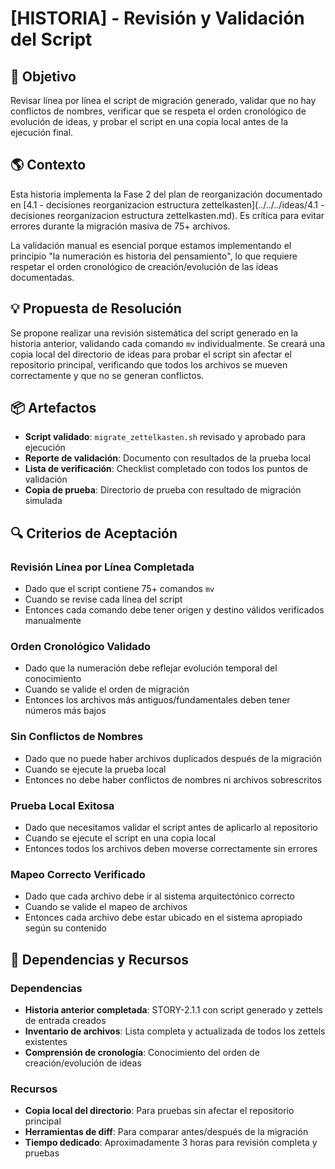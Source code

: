 # [HISTORIA] - Revisión y Validación del Script

## 🎯 Objetivo

Revisar línea por línea el script de migración generado, validar que no hay conflictos de nombres, verificar que se respeta el orden cronológico de evolución de ideas, y probar el script en una copia local antes de la ejecución final.

## 🌎 Contexto

Esta historia implementa la Fase 2 del plan de reorganización documentado en [4.1 - decisiones reorganizacion estructura zettelkasten](../../../ideas/4.1 - decisiones reorganizacion estructura zettelkasten.md). Es crítica para evitar errores durante la migración masiva de 75+ archivos.

La validación manual es esencial porque estamos implementando el principio "la numeración es historia del pensamiento", lo que requiere respetar el orden cronológico de creación/evolución de las ideas documentadas.

## 💡 Propuesta de Resolución

Se propone realizar una revisión sistemática del script generado en la historia anterior, validando cada comando `mv` individualmente. Se creará una copia local del directorio de ideas para probar el script sin afectar el repositorio principal, verificando que todos los archivos se mueven correctamente y que no se generan conflictos.

## 📦 Artefactos

- **Script validado**: `migrate_zettelkasten.sh` revisado y aprobado para ejecución
- **Reporte de validación**: Documento con resultados de la prueba local
- **Lista de verificación**: Checklist completado con todos los puntos de validación
- **Copia de prueba**: Directorio de prueba con resultado de migración simulada

## 🔍 Criterios de Aceptación

### Revisión Línea por Línea Completada
- Dado que el script contiene 75+ comandos `mv`
- Cuando se revise cada línea del script
- Entonces cada comando debe tener origen y destino válidos verificados manualmente

### Orden Cronológico Validado
- Dado que la numeración debe reflejar evolución temporal del conocimiento
- Cuando se valide el orden de migración
- Entonces los archivos más antiguos/fundamentales deben tener números más bajos

### Sin Conflictos de Nombres
- Dado que no puede haber archivos duplicados después de la migración
- Cuando se ejecute la prueba local
- Entonces no debe haber conflictos de nombres ni archivos sobrescritos

### Prueba Local Exitosa
- Dado que necesitamos validar el script antes de aplicarlo al repositorio
- Cuando se ejecute el script en una copia local
- Entonces todos los archivos deben moverse correctamente sin errores

### Mapeo Correcto Verificado
- Dado que cada archivo debe ir al sistema arquitectónico correcto
- Cuando se valide el mapeo de archivos
- Entonces cada archivo debe estar ubicado en el sistema apropiado según su contenido

## 🔗 Dependencias y Recursos

### Dependencias

- **Historia anterior completada**: STORY-2.1.1 con script generado y zettels de entrada creados
- **Inventario de archivos**: Lista completa y actualizada de todos los zettels existentes
- **Comprensión de cronología**: Conocimiento del orden de creación/evolución de ideas

### Recursos

- **Copia local del directorio**: Para pruebas sin afectar el repositorio principal
- **Herramientas de diff**: Para comparar antes/después de la migración
- **Tiempo dedicado**: Aproximadamente 3 horas para revisión completa y pruebas

